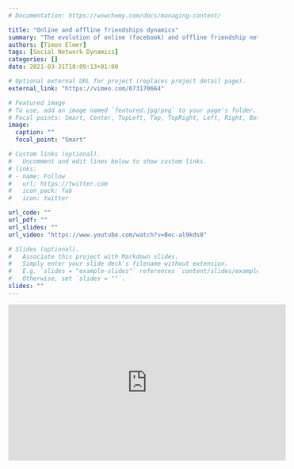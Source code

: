 ```yaml
---
# Documentation: https://wowchemy.com/docs/managing-content/

title: "Online and offline friendships dynamics"
summary: "The evolution of online (facebook) and offline friendship networks in an emerging student community"
authors: [Timon Elmer]
tags: [Social Network Dynamics]
categories: []
date: 2021-03-31T18:09:13+01:00

# Optional external URL for project (replaces project detail page).
external_link: "https://vimeo.com/673170664"

# Featured image
# To use, add an image named `featured.jpg/png` to your page's folder.
# Focal points: Smart, Center, TopLeft, Top, TopRight, Left, Right, BottomLeft, Bottom, BottomRight.
image:
  caption: ""
  focal_point: "Smart"

# Custom links (optional).
#   Uncomment and edit lines below to show custom links.
# links:
# - name: Follow
#   url: https://twitter.com
#   icon_pack: fab
#   icon: twitter

url_code: ""
url_pdf: ""
url_slides: ""
url_video: "https://www.youtube.com/watch?v=Bec-al9kds8"

# Slides (optional).
#   Associate this project with Markdown slides.
#   Simply enter your slide deck's filename without extension.
#   E.g. `slides = "example-slides"` references `content/slides/example-slides.md`.
#   Otherwise, set `slides = ""`.
slides: ""
---
```




<iframe width="560" height="315" src="https://www.youtube.com/embed/Bec-al9kds8" title="YouTube video player" frameborder="0" allow="accelerometer; autoplay; clipboard-write; encrypted-media; gyroscope; picture-in-picture" allowfullscreen></iframe>